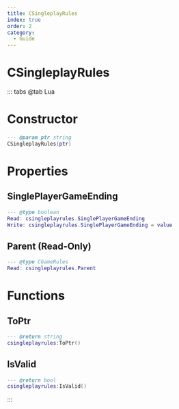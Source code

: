 ```yaml
---
title: CSingleplayRules
index: true
order: 2
category:
  - Guide
---
```


# CSingleplayRules

::: tabs
@tab Lua
# Constructor
```lua
--- @param ptr string
CSingleplayRules(ptr)
```
# Properties
## SinglePlayerGameEnding 
```lua
--- @type boolean
Read: csingleplayrules.SinglePlayerGameEnding
Write: csingleplayrules.SinglePlayerGameEnding = value
```
## Parent (Read-Only)
```lua
--- @type CGameRules
Read: csingleplayrules.Parent
```
# Functions
## ToPtr
```lua
--- @return string
csingleplayrules:ToPtr()
```
## IsValid
```lua
--- @return bool
csingleplayrules:IsValid()
```

:::